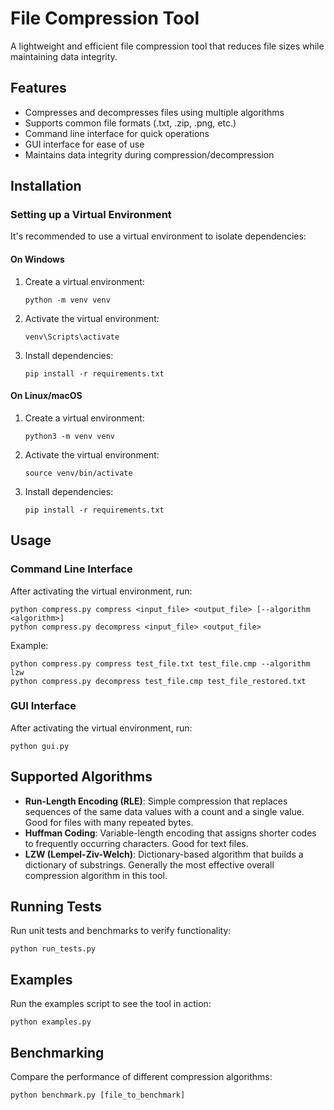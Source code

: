# File Compression Tool

A lightweight and efficient file compression tool that reduces file sizes while maintaining data integrity.

## Features

- Compresses and decompresses files using multiple algorithms
- Supports common file formats (.txt, .zip, .png, etc.)
- Command line interface for quick operations
- GUI interface for ease of use
- Maintains data integrity during compression/decompression

## Installation

### Setting up a Virtual Environment

It's recommended to use a virtual environment to isolate dependencies:

#### On Windows

1. Create a virtual environment:
   ```
   python -m venv venv
   ```

2. Activate the virtual environment:
   ```
   venv\Scripts\activate
   ```

3. Install dependencies:
   ```
   pip install -r requirements.txt
   ```

#### On Linux/macOS

1. Create a virtual environment:
   ```
   python3 -m venv venv
   ```

2. Activate the virtual environment:
   ```
   source venv/bin/activate
   ```

3. Install dependencies:
   ```
   pip install -r requirements.txt
   ```

## Usage

### Command Line Interface

After activating the virtual environment, run:

```
python compress.py compress <input_file> <output_file> [--algorithm <algorithm>]
python compress.py decompress <input_file> <output_file>
```

Example:
```
python compress.py compress test_file.txt test_file.cmp --algorithm lzw
python compress.py decompress test_file.cmp test_file_restored.txt
```

### GUI Interface

After activating the virtual environment, run:

```
python gui.py
```

## Supported Algorithms

- **Run-Length Encoding (RLE)**: Simple compression that replaces sequences of the same data values with a count and a single value. Good for files with many repeated bytes.
- **Huffman Coding**: Variable-length encoding that assigns shorter codes to frequently occurring characters. Good for text files.
- **LZW (Lempel-Ziv-Welch)**: Dictionary-based algorithm that builds a dictionary of substrings. Generally the most effective overall compression algorithm in this tool.

## Running Tests

Run unit tests and benchmarks to verify functionality:
```
python run_tests.py
```

## Examples

Run the examples script to see the tool in action:
```
python examples.py
```

## Benchmarking

Compare the performance of different compression algorithms:
```
python benchmark.py [file_to_benchmark]